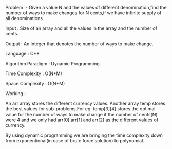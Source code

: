 Problem :-
Given a value N and the values of different denomination,find the number of ways to make changes for N cents,if we have infinite supply of all denominations.

Input : Size of an array and all the values in the array and the number of cents.

Output : An integer that denotes the  number of ways to make change.

Language : C++

Algorithm Paradigm : Dynamic Programming

Time Complexity : O(N*M)

Space Complexity : O(N*M)

Working :-

An arr array stores the different currency values.
Another array temp stores the best values for sub-problems.For eg: temp[3][4] stores the optimal value for the number of ways
to make change if the number of cents(N) were 4 and we only had arr[0],arr[1] and arr[2] as the different values of currency.

By using dynamic programming we are bringing the time complexity down from exponentional(in case of brute force solution)
to polynomial.
